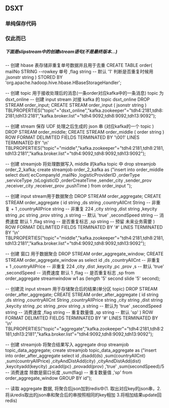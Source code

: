 ## DSXT
### 单纯保存代码
### 仅此而已
##### 下面是slipstream中的创建stream语句(不是最终版本...)

-- 创建 hbase 表存储非重复单号数据并且用于去重
CREATE  TABLE  order(
     mailNo STRING  --rowkey 单号
    ,flag string  -- 默认 '1' 判断是否重复时候用
    ,jsonstr string
)
STORED BY 'org.apache.hadoop.hive.hbase.HBaseStorageHandler';

-- 创建 topic 用于接收处理后的消息(一条order对应kafka中的一条消息) topic 为 dsxt_online
-- 创建 input stream 对接 kafka 的 topic dsxt_online
DROP STREAM order_input;
CREATE STREAM order_input (
    jsonstr string
    ) 
TBLPROPERTIES("topic"="dsxt_online","kafka.zookeeper"="tdh4:2181,tdh8:2181,tdh13:2181","kafka.broker.list"="tdh4:9092,tdh8:9092,tdh13:9092");

-- 创建 stream 保存 UDF 处理之后生成的 json 串 (对应kafka的一个 topic )
DROP STREAM order_middle;
CREATE STREAM order_middle (
    order string
    ) 
ROW FORMAT DELIMITED FIELDS TERMINATED BY '\001' LINES TERMINATED BY  '\n'
TBLPROPERTIES("topic"="middle","kafka.zookeeper"="tdh4:2181,tdh8:2181,tdh13:2181","kafka.broker.list"="tdh4:9092,tdh8:9092,tdh13:9092");

-- 创建 streamjob 将处理数据写入 middle 的kafka topic 中
drop streamjob order_2_kafka;
create streamjob order_2_kafka as 
("insert into order_middle select 
dsxt(
    ecCompanyId
    ,mailNo
    ,logisticProviderID
    ,orderType
    ,serviceType
    ,txLogisticID 
    ,orderCreateTime 
    ,sender_city 
    ,sender_prov 
    ,receiver_city 
    ,receiver_prov 
    ,pushTime 
    ) from  order_input ");


-- 创建 input stream用于数据聚合
DROP STREAM order_aggregate;
CREATE STREAM order_aggregate (
    id string
    ,ds string
    ,countryAllCnt String  -- 非重复 + 1
    ,countryAllPrice string -- 非重复 224
    ,city string
    ,dist string
    ,keycity string
    ,pc string
    ,prov string
    ,s string -- 默认 'true'
    ,secondSpeed string  -- 消费速度 默认 1
    ,flag string -- 是否重复标志
    ,sp string  -- 预留 未来业务需要
    ) 
ROW FORMAT DELIMITED FIELDS TERMINATED BY '#' LINES TERMINATED BY  '\n'
TBLPROPERTIES("topic"="middle","kafka.zookeeper"="tdh4:2181,tdh8:2181,tdh13:2181","kafka.broker.list"="tdh4:9092,tdh8:9092,tdh13:9092");

-- 创建 窗口 用于数据聚合
DROP STREAM order_aggregate_window;
CREATE STREAM order_aggregate_window as select 
    id 
    ,ds 
    ,countryAllCnt   -- 非重复 + 1
    ,countryAllPrice  -- 非重复 224
    ,city 
    ,dist 
    ,keycity 
    ,pc 
    ,prov 
    ,s  -- 默认 'true'
    ,secondSpeed   -- 消费速度 默认 1
    ,flag  -- 是否重复标志
    ,sp
    from order_aggregate streamwindow w1 as (length '5' second slide '5' second);


-- 创建流 input stream 用于存储聚合后的结果(单分区 topic)
DROP STREAM order_after_aggregate;
CREATE STREAM order_after_aggregate (
     id string
    ,ds string
    ,countryAllCnt String
    ,countryAllPrice string
    ,city string
    ,dist string
    ,keycity string
    ,pc string
    ,prov string
    ,s string  -- 默认为 'true'
    ,secondSpeed string  -- 消费速度 
    ,flag string -- 重复数量值
    ,sp string  -- 默认 'sp'
    ) 
ROW FORMAT DELIMITED FIELDS TERMINATED BY '#' LINES TERMINATED BY  '\n'
TBLPROPERTIES("topic"="aggregate","kafka.zookeeper"="tdh4:2181,tdh8:2181,tdh13:2181","kafka.broker.list"="tdh4:9092,tdh8:9092,tdh13:9092");

-- 创建 streamjob 将聚合结果写入 aggregate
drop streamjob topic_data_aggregate;
create streamjob topic_data_aggregate as 
("insert into order_after_aggregate select 
     id
    ,dsadd(ds)
    ,sum(countryAllCnt)
    ,sum(countryAllPrice)
    ,cityAndDistAdd(city)
    ,cityAndDistAdd(dist) 
    ,keycityadd(keycity)
    ,pcadd(pc) 
    ,provadd(prov) 
    ,'true' 
    ,sum(secondSpeed)/5   -- 消费速度 除数是窗口长度
    ,sum(flag)  -- 重复数量值
    ,'sp' 
     from  order_aggregate_window GROUP BY id");

-- 读取 aggregate 数据, 将聚合后json加到redis中(1. 取出对应key的json串，2. 将从redis取出的json串和聚合后的串按照相同的key相加 3.将相加结果update回redis)
